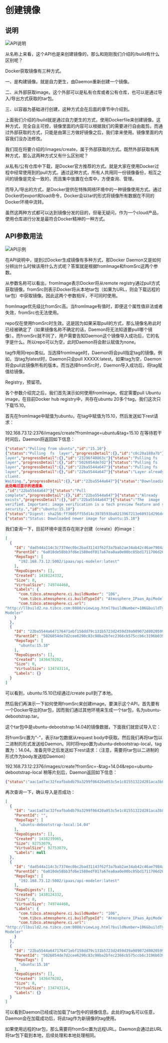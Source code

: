 # 创建镜像

## 说明

![API说明](http://images.dostudy.top/doc/docker/eef0c199-fd14-4033-b141-0708028c168c.png)

从名称上来看，这个API也是来创建镜像的，那么和刚刚我们介绍的/build有什么区别呢？

Docker获取镜像有三种方式。

一、是构建镜像。就是自力更生，由Daemon重新创建一个镜像。

二、从外部获取image。这个外部可以是私有仓库或者公有仓库，也可以是通过导入/导出方式获取的tar包。

三、以容器为基础进行创建，这种方式会在后面的章节中介绍到。

上面我们介绍的/build就是通过自力更生的方式，使用Dockerfile来创建镜像。这种方式，完全自主可控，镜像里面的内容可以根据我们的需要进行自由裁剪。而通过外部获取的方式，只能是由第三方做好镜像之后，我们拿来使用。镜像里面的内容我们没办法修改。

我们现在将要介绍的/images/create，属于外部获取的方式。既然外部获取有两种方式，那么这两种方式又有什么区别呢？

从私有/公有仓库中下载，是Docker官方推荐的方式。就是大家在使用Docker过程中经常使用到的pull方式。通过这种方式，所有人共用同一份镜像备份，相互之间的镜像是完全一致的，而且集中放置在仓库中，方便查询、管理。

而导入/导出的方式，是Docker提供在特殊网络环境中的一种镜像使用方式。通过Docker的export和load命令，Docker会以tar的形式将镜像所有数据在不同的Docker环境中流转。

虽然这两种方式都可以达到镜像分发的目的，但毫无疑问，作为一个cloud产品，使用仓库进行分发是最符合Docker精神的一种方式。

## API参数用法

![API示例](http://images.dostudy.top/doc/docker/db2c97c0-b671-4bab-a881-174e9df6e9a6.png)

在API说明中，提到过Docker生成镜像有多种方式，那Docker Daemon又是如何分辨出什么时候该用什么方式呢？答案就是根据fromImage和fromSrc这两个参数。

从参数名称可以看出，fromImage表示Docker将从remote registry通过pull方式获取镜像。fromSrc则表示Docker将从本地tar包（如果为URL，则会下载远程的tar包）中获取镜像。因此这两个参数相斥，不可同时使用。

fromImage优先级比fromSrc高。当fromImage有值时，即便这个属性值非法或者失效，fromSrc也无法使用。

repo仅在使用fromSrc时生效。这是因为如果采取pull的方式，那么镜像名称此时已经被确定了（如果镜像名称不确定的话，Daemon将无法知道要pull哪个镜像）。而fromSrc就不同了，用户需要告知Daemon这个镜像导入成功后，它的名字是什么。所以repo可以为空，此时Daemon将会默认赋值为none。

tag作用同repo类似。当选择fromImage时，Daemon将会pull指定tag的镜像。例如，当tag为latest时，Daemon只会pull XXXXX:latest。如果tag为空，Daemon将会pull此镜像所有的版本。而当选择fromSrc时，Daemon导入成功后，将tag赋值给镜像。

Registry，预留项。

各个参数介绍完之后，我们首先演示如何使用fromImage。假定需要pull Ubuntu image，在目前Docker hub registry中，共存在ubuntu 20多个tag，我们这次只下载15.10。

首先在fromImage中赋值为ubuntu，在tag中赋值为15.10，然后发送如下rest请求：

192.168.73.12:2376/images/create?fromImage=ubuntu&tag=15.10
在等待若干时间后，Daemon将返回如下信息：

```json
{"status":"Pulling from ubuntu","id":"15.10"}
{"status":"Pulling  fs  layer","progressDetail":{},"id":"c0c20a188a7b"}{"status":"Pulling  fs
layer","progressDetail":{},"id":"23296f40863c"}{"status":"Pulling fs
layer","progressDetail":{},"id":"5026054de7d2"}{"status":"Pulling fs
layer","progressDetail":{},"id":"22ba5544a647"}{"status":"Pulling fs
layer","progressDetail":{},"id":"22ba5544a647"}{"status":"Layer already being pulled by another
client.
Waiting.","progressDetail":{},"id":"22ba5544a647"}{"status":"Downloading","progressDetail":
此处略过显示的进度条
,"id":"22ba5544a647"}{"status":"Pull
complete","progressDetail":{},"id":"22ba5544a647"}{"status":"Already
exists","progressDetail":{},"id":"22ba5544a647"}{"status":"The  image  you  are  pulling  has  been
verified. Important: image verification is a tech preview feature and should not be relied on to provide
security.","id":"ubuntu:15.10"}
{"status":"Digest: sha256:ff3605ff55d14c3978593ba0213967213e60931d296dc51fc44eb7dd03e5f268"}
{"status":"Status: Downloaded newer image for ubuntu:15.10"}
```

我们查询一下，目前环境中是否存在刚才创建（create）的image：

```json
[
  {
    "Id": "dad544a114c3c7374ec0bc2bad31143f62f3a7bab2ae34ab42c46ae7984a6044",
    "ParentId": "6a010de58bb3fd6e1580edf017a67ea0aa0e00bc05bd1711706d207fa6c7c911",
    "RepoTags": [
      "192.168.73.12:5002/ipaas/api-modeler:latest"
    ],
    "RepoDigests": [],
    "Created": 1438124332,
    "Size": 0,
    "VirtualSize": 749744460,
    "Labels": {
      "com.tibco.atmosphere.ci.buildNumber": "106",
      "com.tibco.atmosphere.ci.buildTypeId": "Atmosphere_IPaas_ApiModeler",
      "com.tibco.atmosphere.ci.url":
"http://llbuild2.na.tibco.com:8080/viewLog.html?buildNumber=106&buildTypeId=Atmosphere_IPaas_Api
Modeler"
    }
  },
  {
    "Id": "22ba5544a647176471ebf158dd79c131b5723d2459d39a989072d8020599a3d1",
    "ParentId": "5026054de7d2cee6290c83c98ba2bfec2366cb575ccb6c3196b039b88d933f4d",
    "RepoTags": [
      "ubuntu:15.10"
    ],
    "RepoDigests": [],
    "Created": 1436470202,
    "Size": 0,
    "VirtualSize": 134743114,
    "Labels": {}
  }
]
```

可以看到，ubuntu:15.10已经通过/create pull到了本地。

然后我们再演示一下如何使用fromSrc来创建image。要演示这个API，首先要有一个Docker导出的tar包，因而我们通过其他环境来生成一个tar包，名为ubuntu-debootstrap.tar。

这个tar包中是ubuntu-debootstrap:14.04的镜像数据，下面我们就尝试导入它：

将fromSrc置为“-”，表示tar包数据从request body中获取。然后我们再将tar包以二进制的形式发送给Daemon。同时将repo置为ubuntu-debootstrap-local，tag置为：14.04。准备完毕之后发送如下rest请求：（注意，需要将tar包以二进制的形式作为body发送给Daemon）

192.168.73.12:2376/images/create?fromSrc=-&tag=14.04&repo=ubuntu-debootstrap-local
稍等片刻后，Daemon返回如下信息：

```json
{"status":"aac1ad7ac32feafbabdb79a3299f06420a053c5e1c81551322d281aca3b825af"}
```

再次查询一下，确认导入是否成功：

```json
[
  {
    "Id": "aac1ad7ac32feafbabdb79a3299f06420a053c5e1c81551322d281aca3b825af",
    "ParentId": "",
    "RepoTags": [
      "ubuntu-debootstrap-local:14.04"
    ],
    "RepoDigests": [],
    "Created": 1438239965,
    "Size": 92753079,
    "VirtualSize": 92753079,
    "Labels": null
  },
  {
    "Id": "dad544a114c3c7374ec0bc2bad31143f62f3a7bab2ae34ab42c46ae7984a6044",
    "ParentId": "6a010de58bb3fd6e1580edf017a67ea0aa0e00bc05bd1711706d207fa6c7c911",
    "RepoTags": [
      "192.168.73.12:5002/ipaas/api-modeler:latest"
    ],
    "RepoDigests": [],
    "Created": 1438124332,
    "Size": 0,
    "VirtualSize": 749744460,
    "Labels": {
      "com.tibco.atmosphere.ci.buildNumber": "106",
      "com.tibco.atmosphere.ci.buildTypeId": "Atmosphere_IPaas_ApiModeler",
      "com.tibco.atmosphere.ci.url":
"http://llbuild2.na.tibco.com:8080/viewLog.html?buildNumber=106&buildTypeId=Atmosphere_IPaas_Api
Modeler"
    }
  },
  {
    "Id": "22ba5544a647176471ebf158dd79c131b5723d2459d39a989072d8020599a3d1",
    "ParentId": "5026054de7d2cee6290c83c98ba2bfec2366cb575ccb6c3196b039b88d933f4d",
    "RepoTags": [
      "ubuntu:15.10"
    ],
    "RepoDigests": [],
    "Created": 1436470202,
    "Size": 0,
    "VirtualSize": 134743114,
    "Labels": {}
  }
]
```

可以看到Daemon已经成功加载了tar包中的镜像信息。此处的tag名可以任意，Daemon会在加载成功后，将此tag作为新镜像的tag使用。

如果使用远程的tar包，那么需要将fromSrc置为远程URL。Daemon会通过此URL将tar包下载到本地，后续处理和本地处理相同。
